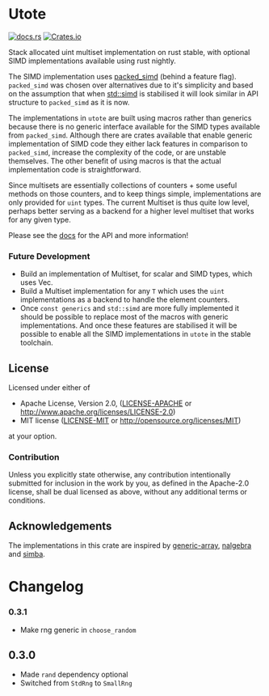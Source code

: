 # Utote

[![docs.rs](https://docs.rs/utote/badge.svg)](https://docs.rs/utote)
[![Crates.io](https://img.shields.io/crates/v/utote.svg)](https://crates.io/crates/utote)

Stack allocated uint multiset implementation on rust stable, with optional SIMD implementations available using rust 
nightly.

The SIMD implementation uses [packed_simd](https://rust-lang.github.io/packed_simd/packed_simd_2) (behind a feature 
flag). `packed_simd` was chosen over alternatives due to it's simplicity and based on the assumption that when 
[std::simd](https://github.com/rust-lang/stdsimd) is stabilised it will look similar in API structure to `packed_simd` 
as it is now.

The implementations in `utote` are built using macros rather than generics because there is no generic interface 
available for the SIMD types available from `packed_simd`. Although there are crates available that enable generic 
implementation of SIMD code they either lack features in comparison to `packed_simd`, increase the complexity of the 
code, or are unstable themselves. The other benefit of using macros is that the actual implementation code is 
straightforward.

Since multisets are essentially collections of counters + some useful methods on those counters, and to keep things 
simple, implementations are only provided for `uint` types. The current Multiset is thus quite low level, perhaps 
better serving as a backend for a higher level multiset that works for any given type.

Please see the [docs](https://docs.rs/utote) for the API and more information!

### Future Development

- Build an implementation of Multiset, for scalar and SIMD types, which uses Vec.
- Build a Multiset implementation for any `T` which uses the `uint` implementations as a backend to handle the element 
counters.
- Once `const generics` and `std::simd` are more fully implemented it should be possible to replace most of the macros 
with generic implementations. And once these features are stabilised it will be possible to enable all the SIMD 
implementations in `utote` in the stable toolchain. 

## License

Licensed under either of

 * Apache License, Version 2.0, ([LICENSE-APACHE](LICENSE-APACHE) or http://www.apache.org/licenses/LICENSE-2.0)
 * MIT license ([LICENSE-MIT](LICENSE-MIT) or http://opensource.org/licenses/MIT)

at your option.

### Contribution

Unless you explicitly state otherwise, any contribution intentionally submitted
for inclusion in the work by you, as defined in the Apache-2.0 license, shall be dual licensed as above, without any
additional terms or conditions.

## Acknowledgements

The implementations in this crate are inspired by [generic-array](https://docs.rs/generic-array/0.14.4/generic_array/index.html), 
[nalgebra](https://docs.rs/nalgebra) and [simba](https://docs.rs/simba).

# Changelog

### 0.3.1
- Make rng generic in `choose_random`

## 0.3.0
- Made `rand` dependency optional
- Switched from `StdRng` to `SmallRng`
